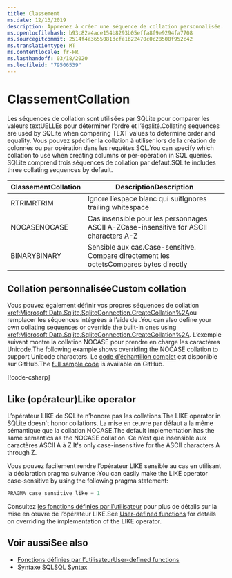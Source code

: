 ```yaml
---
title: Classement
ms.date: 12/13/2019
description: Apprenez à créer une séquence de collation personnalisée.
ms.openlocfilehash: b93c82a4ace154b8293b05effa8f9e9294fa7708
ms.sourcegitcommit: 2514f4e3655081dcfe1b22470c0c28500f952c42
ms.translationtype: MT
ms.contentlocale: fr-FR
ms.lasthandoff: 03/18/2020
ms.locfileid: "79506539"
---
```

# <a name="collation"></a><span data-ttu-id="72f0b-103">Classement</span><span class="sxs-lookup"><span data-stu-id="72f0b-103">Collation</span></span>

<span data-ttu-id="72f0b-104">Les séquences de collation sont utilisées par SQLite pour comparer les valeurs textUELLEs pour déterminer l’ordre et l’égalité.</span><span class="sxs-lookup"><span data-stu-id="72f0b-104">Collating sequences are used by SQLite when comparing TEXT values to determine order and equality.</span></span> <span data-ttu-id="72f0b-105">Vous pouvez spécifier la collation à utiliser lors de la création de colonnes ou par opération dans les requêtes SQL.</span><span class="sxs-lookup"><span data-stu-id="72f0b-105">You can specify which collation to use when creating columns or per-operation in SQL queries.</span></span> <span data-ttu-id="72f0b-106">SQLite comprend trois séquences de collation par défaut.</span><span class="sxs-lookup"><span data-stu-id="72f0b-106">SQLite includes three collating sequences by default.</span></span>

| <span data-ttu-id="72f0b-107">Classement</span><span class="sxs-lookup"><span data-stu-id="72f0b-107">Collation</span></span> | <span data-ttu-id="72f0b-108">Description</span><span class="sxs-lookup"><span data-stu-id="72f0b-108">Description</span></span>                               |
| --------- | ----------------------------------------- |
| <span data-ttu-id="72f0b-109">RTRIM</span><span class="sxs-lookup"><span data-stu-id="72f0b-109">RTRIM</span></span>     | <span data-ttu-id="72f0b-110">Ignore l’espace blanc qui suit</span><span class="sxs-lookup"><span data-stu-id="72f0b-110">Ignores trailing whitespace</span></span>               |
| <span data-ttu-id="72f0b-111">NOCASE</span><span class="sxs-lookup"><span data-stu-id="72f0b-111">NOCASE</span></span>    | <span data-ttu-id="72f0b-112">Cas insensible pour les personnages ASCII A-Z</span><span class="sxs-lookup"><span data-stu-id="72f0b-112">Case-insensitive for ASCII characters A-Z</span></span> |
| <span data-ttu-id="72f0b-113">BINARY</span><span class="sxs-lookup"><span data-stu-id="72f0b-113">BINARY</span></span>    | <span data-ttu-id="72f0b-114">Sensible aux cas.</span><span class="sxs-lookup"><span data-stu-id="72f0b-114">Case-sensitive.</span></span> <span data-ttu-id="72f0b-115">Compare directement les octets</span><span class="sxs-lookup"><span data-stu-id="72f0b-115">Compares bytes directly</span></span>   |

## <a name="custom-collation"></a><span data-ttu-id="72f0b-116">Collation personnalisée</span><span class="sxs-lookup"><span data-stu-id="72f0b-116">Custom collation</span></span>

<span data-ttu-id="72f0b-117">Vous pouvez également définir vos propres séquences de collation <xref:Microsoft.Data.Sqlite.SqliteConnection.CreateCollation%2A>ou remplacer les séquences intégrées à l’aide de .</span><span class="sxs-lookup"><span data-stu-id="72f0b-117">You can also define your own collating sequences or override the built-in ones using <xref:Microsoft.Data.Sqlite.SqliteConnection.CreateCollation%2A>.</span></span> <span data-ttu-id="72f0b-118">L’exemple suivant montre la collation NOCASE pour prendre en charge les caractères Unicode.</span><span class="sxs-lookup"><span data-stu-id="72f0b-118">The following example shows overriding the NOCASE collation to support Unicode characters.</span></span> <span data-ttu-id="72f0b-119">Le [code d’échantillon complet](https://github.com/dotnet/samples/blob/master/snippets/standard/data/sqlite/CollationSample/Program.cs) est disponible sur GitHub.</span><span class="sxs-lookup"><span data-stu-id="72f0b-119">The [full sample code](https://github.com/dotnet/samples/blob/master/snippets/standard/data/sqlite/CollationSample/Program.cs) is available on GitHub.</span></span>

[!code-csharp[](../../../../samples/snippets/standard/data/sqlite/CollationSample/Program.cs?name=snippet_Collation)]

## <a name="like-operator"></a><span data-ttu-id="72f0b-120">Like (opérateur)</span><span class="sxs-lookup"><span data-stu-id="72f0b-120">Like operator</span></span>

<span data-ttu-id="72f0b-121">L’opérateur LIKE de SQLite n’honore pas les collations.</span><span class="sxs-lookup"><span data-stu-id="72f0b-121">The LIKE operator in SQLite doesn't honor collations.</span></span> <span data-ttu-id="72f0b-122">La mise en œuvre par défaut a la même sémantique que la collation NOCASE.</span><span class="sxs-lookup"><span data-stu-id="72f0b-122">The default implementation has the same semantics as the NOCASE collation.</span></span> <span data-ttu-id="72f0b-123">Ce n’est que insensible aux caractères ASCII A à Z.</span><span class="sxs-lookup"><span data-stu-id="72f0b-123">It's only case-insensitive for the ASCII characters A through Z.</span></span>

<span data-ttu-id="72f0b-124">Vous pouvez facilement rendre l’opérateur LIKE sensible au cas en utilisant la déclaration pragma suivante :</span><span class="sxs-lookup"><span data-stu-id="72f0b-124">You can easily make the LIKE operator case-sensitive by using the following pragma statement:</span></span>

```sql
PRAGMA case_sensitive_like = 1
```

<span data-ttu-id="72f0b-125">Consultez [les fonctions définies par l’utilisateur](user-defined-functions.md) pour plus de détails sur la mise en œuvre de l’opérateur LIKE.</span><span class="sxs-lookup"><span data-stu-id="72f0b-125">See [User-defined functions](user-defined-functions.md) for details on overriding the implementation of the LIKE operator.</span></span>

## <a name="see-also"></a><span data-ttu-id="72f0b-126">Voir aussi</span><span class="sxs-lookup"><span data-stu-id="72f0b-126">See also</span></span>

* [<span data-ttu-id="72f0b-127">Fonctions définies par l’utilisateur</span><span class="sxs-lookup"><span data-stu-id="72f0b-127">User-defined functions</span></span>](user-defined-functions.md)
* [<span data-ttu-id="72f0b-128">Syntaxe SQL</span><span class="sxs-lookup"><span data-stu-id="72f0b-128">SQL Syntax</span></span>](https://www.sqlite.org/lang.html)
